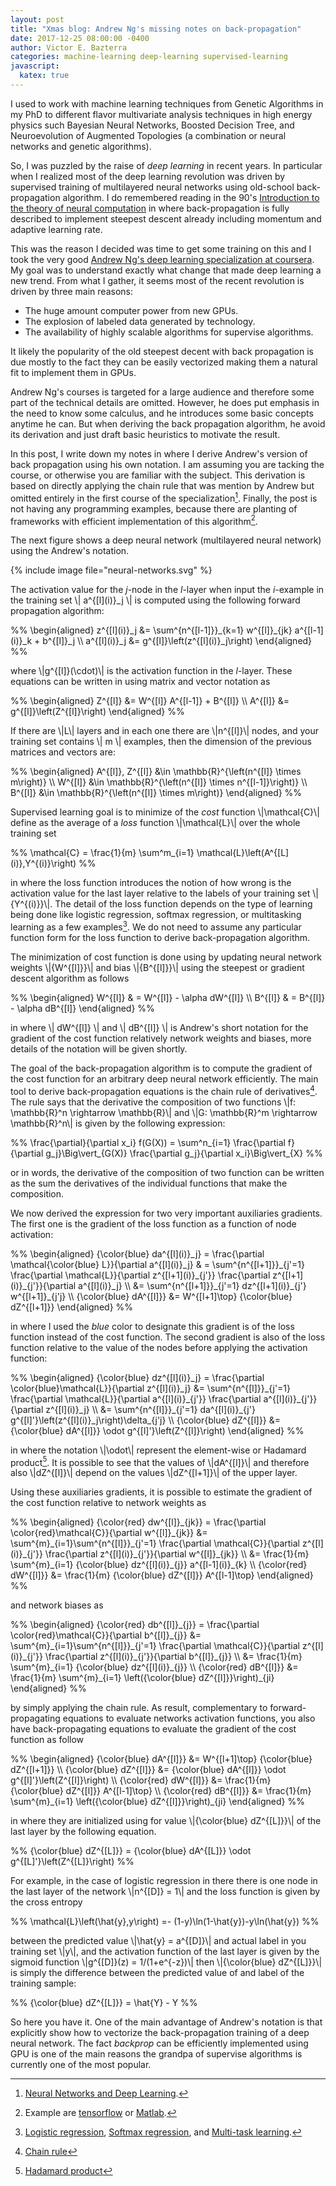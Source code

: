 ```yaml
---
layout: post
title: "Xmas blog: Andrew Ng's missing notes on back-propagation"
date: 2017-12-25 08:00:00 -0400
author: Victor E. Bazterra
categories: machine-learning deep-learning supervised-learning
javascript:
  katex: true
---
```


I used to work with machine learning techniques from Genetic Algorithms in my PhD to different flavor multivariate analysis techniques in high energy physics such Bayesian Neural Networks, Boosted Decision Tree, and Neuroevolution of Augmented Topologies (a combination or neural networks and genetic algorithms).

So, I was puzzled by the raise of *deep learning* in recent years. In particular when I realized most of the deep learning revolution was driven by supervised training of multilayered neural networks using old-school back-propagation algorithm. I do remembered reading in the 90's [Introduction to the theory of neural computation](https://www.amazon.com/Introduction-Theory-Neural-Computation-Institute/dp/0201515601) in where back-propagation is fully described to implement steepest descent already including momentum and adaptive learning rate.

This was the reason I decided was time to get some training on this and I took the very good [Andrew Ng's deep learning specialization at coursera](https://www.coursera.org/specializations/deep-learning). My goal was to understand exactly what change that made deep learning a new trend. From what I gather, it seems most of the recent revolution is driven by three main reasons:

* The huge amount computer power from new GPUs.
* The explosion of labeled data generated by technology.
* The availability of highly scalable algorithms for supervise algorithms.

It likely the popularity of the old steepest decent with back propagation is due mostly to the fact they can be easily vectorized making them a natural fit to implement them in GPUs.

Andrew Ng's courses is targeted for a large audience and therefore some part of the technical details are omitted. However, he does put emphasis in the need to know some calculus, and he introduces some basic concepts anytime he can. But when deriving the back propagation algorithm, he avoid its derivation and just draft basic heuristics to motivate the result.

In this post, I write down my notes in where I derive Andrew's version of back propagation using his own notation. I am assuming you are tacking the course, or otherwise you are familiar with the subject. This derivation is based on directly applying the chain rule that was mention by Andrew but omitted entirely in the first course of the specialization[^1]. Finally, the post is not having any programming examples, because there are planting of frameworks with efficient implementation of this algorithm[^2].

The next figure shows a deep neural network (multilayered neural network) using the Andrew's notation.

{% include image file="neural-networks.svg" %}

The activation value for the *j*-node in the *l*-layer when input the *i*-example in the training set \\| a^{\[l\](i)}_j \\| is computed using the following forward propagation algorithm:

<p>%%
\begin{aligned}
z^{[l](i)}_j &= \sum^{n^{[l-1]}}_{k=1} w^{[l]}_{jk} a^{[l-1](i)}_k + b^{[l]}_j \\
a^{[l](i)}_j &= g^{[l]}\left(z^{[l](i)}_j\right)
\end{aligned}
%%</p>

where \\|g^{\[l\]}(\cdot)\\| is the activation function in the *l*-layer. These equations can be written in using matrix and vector notation as

<p>%%
\begin{aligned}
Z^{[l]} &= W^{[l]} A^{[l-1]} + B^{[l]} \\
A^{[l]} &= g^{[l]}\left(Z^{[l]}\right)
\end{aligned}
%%</p>

If there are \\|L\\| layers and in each one there are \\|n^{\[l\]}\\| nodes, and your training set contains \\| m \\| examples, then the dimension of the previous matrices and vectors are:

<p>%%
\begin{aligned}
A^{[l]}, Z^{[l]} &\in \mathbb{R}^{\left(n^{[l]} \times m\right)} \\
W^{[l]} &\in \mathbb{R}^{\left(n^{[l]} \times n^{[l-1]}\right)} \\
B^{[l]} &\in \mathbb{R}^{\left(n^{[l]} \times m\right)}
\end{aligned}
%%</p>

Supervised learning goal is to minimize of the *cost* function \\|\mathcal{C}\\| define as the average of a *loss* function \\|\mathcal{L}\\| over the whole training set

<p>%%
\mathcal{C} = \frac{1}{m} \sum^m_{i=1} \mathcal{L}\left(A^{[L](i)},Y^{(i)}\right)
%%</p>

in where the loss function introduces the notion of how wrong is the activation value for the last layer relative to the labels of your training set \\|\{Y^{(i)}\}\\|. The detail of the loss function depends on the type of learning being done like logistic regression, softmax regression, or multitasking learning as a few examples[^3]. We do not need to assume any particular function form for the loss function to derive back-propagation algorithm.

The minimization of cost function is done using by updating neural network weights \\|\{W^{\[l\]}\}\\| and bias \\|\{B^{\[l\]}\}\\| using the steepest or gradient descent algorithm as follows

<p>%%
\begin{aligned}
W^{[l]} & = W^{[l]} - \alpha dW^{[l]} \\
B^{[l]} & = B^{[l]} - \alpha dB^{[l]}
\end{aligned}
%%</p>

in where \\| dW^{[l]} \\| and \\| dB^{[l]} \\| is Andrew's short notation for the gradient of the cost function relatively network weights and biases, more details of the notation will be given shortly.

The goal of the back-propagation algorithm is to compute the gradient of the cost function for an arbitrary deep neural network efficiently. The main tool to derive back-propagation equations is the chain rule of derivatives[^4]. The rule says that the derivative the composition of two functions \\|f: \mathbb{R}^n \rightarrow \mathbb{R}\\| and \\|G: \mathbb{R}^m \rightarrow \mathbb{R}^n\\| is given by the following expression:

<p>%%
\frac{\partial}{\partial x_i} f(G(X)) = \sum^n_{i=1} \frac{\partial f}{\partial g_j}\Big\vert_{G(X)} \frac{\partial g_j}{\partial x_i}\Big\vert_{X}
%%</p>

or in words, the derivative of the composition of two function can be written as the sum the derivatives of the individual functions that make the composition.

We now derived the expression for two very important auxiliaries gradients. The first one is the gradient of the loss function as a function of node activation:

<p>%%
\begin{aligned}
{\color{blue} da^{[l](i)}_j} = \frac{\partial \mathcal{\color{blue} L}}{\partial a^{[l](i)}_j} & = \sum^{n^{[l+1]}}_{j'=1} \frac{\partial \mathcal{L}}{\partial z^{[l+1](i)}_{j'}} \frac{\partial z^{[l+1](i)}_{j'}}{\partial a^{[l](i)}_j} \\  
&= \sum^{n^{[l+1]}}_{j'=1} dz^{[l+1](i)}_{j'} w^{[l+1]}_{j'j} \\
{\color{blue} dA^{[l]}} &= W^{[l+1]\top} {\color{blue} dZ^{[l+1]}}
\end{aligned}
%%</p>

in where I used the *blue* color to designate this gradient is of the loss function instead of the cost function. The second gradient is also of the loss function relative to the value of the nodes before applying the activation function:

<p>%%
\begin{aligned}
{\color{blue} dz^{[l](i)}_j} = \frac{\partial \color{blue}\mathcal{L}}{\partial z^{[l](i)}_j} &= \sum^{n^{[l]}}_{j'=1} \frac{\partial \mathcal{L}}{\partial a^{[l](i)}_{j'}} \frac{\partial a^{[l](i)}_{j'}}{\partial z^{[l](i)}_j} \\  
&= \sum^{n^{[l]}}_{j'=1} da^{[l](i)}_{j'} g^{[l]'}\left(z^{[l](i)}_j\right)\delta_{j'j} \\
{\color{blue} dZ^{[l]}} &= {\color{blue} dA^{[l]}} \odot g^{[l]'}\left(Z^{[l]}\right)
\end{aligned}
%%</p>

in where the notation \\|\odot\\| represent the element-wise or Hadamard product[^5]. It is possible to see that the values of \\|dA^{[l]}\\| and therefore also \\|dZ^{[l]}\\| depend on the values \\|dZ^{[l+1]}\\| of the upper layer.

Using these auxiliaries gradients, it is possible to estimate the gradient of the cost function relative to network weights as

<p>%%
\begin{aligned}
{\color{red} dw^{[l]}_{jk}} = \frac{\partial \color{red}\mathcal{C}}{\partial w^{[l]}_{jk}} &= \sum^{m}_{i=1}\sum^{n^{[l]}}_{j'=1} \frac{\partial \mathcal{C}}{\partial z^{[l](i)}_{j'}} \frac{\partial z^{[l](i)}_{j'}}{\partial w^{[l]}_{jk}} \\  
&= \frac{1}{m} \sum^{m}_{i=1} {\color{blue} dz^{[l](i)}_{j}} a^{[l-1](i)}_{k} \\
{\color{red} dW^{[l]}} &= \frac{1}{m} {\color{blue} dZ^{[l]}} A^{[l-1]\top}
\end{aligned}
%%</p>

and network biases as

<p>%%
\begin{aligned}
{\color{red} db^{[l]}_{j}} = \frac{\partial \color{red}\mathcal{C}}{\partial b^{[l]}_{j}} &= \sum^{m}_{i=1}\sum^{n^{[l]}}_{j'=1} \frac{\partial \mathcal{C}}{\partial z^{[l](i)}_{j'}} \frac{\partial z^{[l](i)}_{j'}}{\partial b^{[l]}_{j}} \\  
&= \frac{1}{m} \sum^{m}_{i=1} {\color{blue} dz^{[l](i)}_{j}} \\
{\color{red} dB^{[l]}} &= \frac{1}{m} \sum^{m}_{i=1} \left({\color{blue} dZ^{[l]}}\right)_{ji}
\end{aligned}
%%</p>

by simply applying the chain rule. As result, complementary to forward-propagating equations to evaluate networks activation functions, you also have back-propagating equations to evaluate the gradient of the cost function as follow

<p>%%
\begin{aligned}
{\color{blue} dA^{[l]}} &= W^{[l+1]\top} {\color{blue} dZ^{[l+1]}} \\
{\color{blue} dZ^{[l]}} &= {\color{blue} dA^{[l]}} \odot g^{[l]'}\left(Z^{[l]}\right) \\
{\color{red} dW^{[l]}} &= \frac{1}{m} {\color{blue} dZ^{[l]}} A^{[l-1]\top} \\
{\color{red} dB^{[l]}} &= \frac{1}{m} \sum^{m}_{i=1} \left({\color{blue} dZ^{[l]}}\right)_{ji}
\end{aligned}
%%</p>

in where they are initialized using for value \\|{\color{blue} dZ^{[L]}}\\| of the last layer by the following equation.

<p>%%
{\color{blue} dZ^{[L]}} = {\color{blue} dA^{[L]}} \odot g^{[L]'}\left(Z^{[L]}\right)
%%</p>

For example, in the case of logistic regression in there there is one node in the last layer of the network \\|n^{[D]} = 1\\| and the loss function is given by the cross entropy

<p>%%
\mathcal{L}\left(\hat{y},y\right) =- (1-y)\ln(1-\hat{y})-y\ln(\hat{y})
%%</p>

between the predicted value \\|\hat{y} = a^{[D]}\\| and actual label in you training set \\|y\\|, and the activation function of the last layer is given by the sigmoid function \\|g^{[D]}(z) = 1/(1+e^{-z})\\| then \\|{\color{blue} dZ^{[L]}}\\| is simply the difference between the predicted value of and label of the training sample:

<p>%%
{\color{blue} dZ^{[L]}} = \hat{Y} - Y
%%</p>

So here you have it. One of the main advantage of Andrew's notation is that explicitly show how to vectorize the back-propagation training of a deep neural network. The fact *backprop* can be efficiently implemented using GPU is one of the main reasons the grandpa of supervise algorithms is currently one of the most popular.  

[^1]: [Neural Networks and Deep Learning](https://www.coursera.org/learn/neural-networks-deep-learning).

[^2]: Example are [tensorflow](https://www.tensorflow.org/) or [Matlab](https://www.mathworks.com/help/nnet/deep-learning-basics.html).

[^3]: [Logistic regression](https://en.wikipedia.org/wiki/Logistic_regression), [Softmax regression](https://en.wikipedia.org/wiki/Softmax_function), and [Multi-task learning](https://en.wikipedia.org/wiki/Multi-task_learning).

[^4]: [Chain rule](https://en.wikipedia.org/wiki/Chain_rule)

[^5]: [Hadamard product](https://en.wikipedia.org/wiki/Hadamard_product_(matrices))
